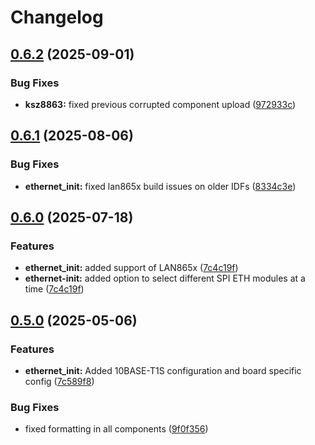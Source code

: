 # Changelog

## [0.6.2](https://github.com/kostaond/esp-eth-drivers/compare/ethernet_init@v0.6.1...ethernet_init@v0.6.2) (2025-09-01)


### Bug Fixes

* **ksz8863:** fixed previous corrupted component upload ([972933c](https://github.com/kostaond/esp-eth-drivers/commit/972933c0c907415fef26d3a1e5cda321b62834f7))

## [0.6.1](https://github.com/espressif/esp-eth-drivers/compare/ethernet_init@v0.6.0...ethernet_init@v0.6.1) (2025-08-06)


### Bug Fixes

* **ethernet_init:** fixed lan865x build issues on older IDFs ([8334c3e](https://github.com/espressif/esp-eth-drivers/commit/8334c3e9cc87618ddc49d0f6c00ef20f7e945ce9))

## [0.6.0](https://github.com/espressif/esp-eth-drivers/compare/ethernet_init@v0.5.0...ethernet_init@v0.6.0) (2025-07-18)


### Features

* **ethernet_init:** added support of LAN865x ([7c4c19f](https://github.com/espressif/esp-eth-drivers/commit/7c4c19fe6a942afd2db56a44c064ad1a9ef4d8a2))
* **ethernet-init:** added option to select different SPI ETH modules at a time ([7c4c19f](https://github.com/espressif/esp-eth-drivers/commit/7c4c19fe6a942afd2db56a44c064ad1a9ef4d8a2))

## [0.5.0](https://github.com/espressif/esp-eth-drivers/compare/ethernet_init@v0.4.0...ethernet_init@v0.5.0) (2025-05-06)


### Features

* **ethernet_init:** Added 10BASE-T1S configuration and board specific config ([7c589f8](https://github.com/espressif/esp-eth-drivers/commit/7c589f8dcf5a9852922927a410c55a0f295c9ad7))


### Bug Fixes

* fixed formatting in all components ([9f0f356](https://github.com/espressif/esp-eth-drivers/commit/9f0f356a4b1402c6c19787619288e0f84310464a))
